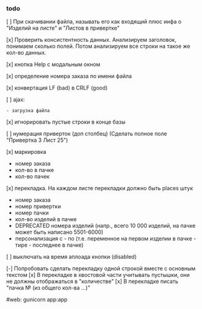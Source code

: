 ### todo

[ ] При скачивании файла, называть его как входящий плюс инфа о "Изделий на листе" 
и "Листов в привертке"

[x] Проверить консистентность данных. Анализируем заголовок, понимаем сколько полей.
Потом анализируем все строки на такое же кол-во данных.

[x] кнопка Help с модальным окном

[x] определение номера заказа по имени файла

[x] конвертация LF (bad) в CRLF (good)

[ ] ajax:

    - загрузка файла
    
[x] игнорировать пустые строки в конце базы

[ ] нумерация приверток (доп столбец) (Сделать полное поле "Привертка 3 Лист 25")

[x] маркировка

  - номер заказа
  - кол-во в пачке
  - кол-во пачек

[x] перекладка. На каждом листе перекладки должно быть places штук 

  - номер заказа
  - номер привертки
  - номер пачки
  - кол-во изделий в пачке
  - DEPRECATED номера изделий (напр., всего 10 000 изделий, на пачке может быть написано 5501-6000)
  - персонализация с - по (т.е. переменное на первом изделии в пачке - тире - последнее в пачке)

[ ] выключать на время аплоада кнопки (disabled)

[-] Попробовать сделать перекладку одной строкой вместе с основным текстом
[x] В перекладке в хвостовой части учитывать пустышки, они не должны отображаться в "количестве"
[x] В перекладке писать "пачка № (из общего кол-ва ...)"


#web: gunicorn app:app